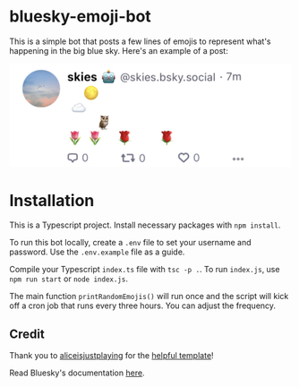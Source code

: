 # bluesky-emoji-bot

This is a simple bot that posts a few lines of emojis to represent what's happening in the big blue sky. Here's an example of a post:

![](images/output_screenshot.jpeg)

# Installation

This is a Typescript project. Install necessary packages with `npm install`.

To run this bot locally, create a `.env` file to set your username and password. Use the `.env.example` file as a guide.

Compile your Typescript `index.ts` file with `tsc -p .`. To run `index.js`, use `npm run start` or `node index.js`.

The main function `printRandomEmojis()` will run once and the script will kick off a cron job that runs every three hours. You can adjust the frequency.

## Credit

Thank you to [aliceisjustplaying](https://github.com/aliceisjustplaying) for the [helpful template](https://github.com/aliceisjustplaying/atproto-starter-kit/)! 

Read Bluesky's documentation [here](https://github.com/bluesky-social/atproto/tree/main/packages/api).